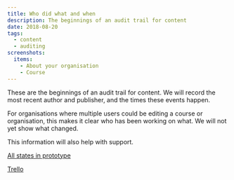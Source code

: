 ```yaml
---
title: Who did what and when
description: The beginnings of an audit trail for content
date: 2018-08-20
tags:
  - content
  - auditing
screenshots:
  items:
    - About your organisation
    - Course
---
```


These are the beginnings of an audit trail for content. We will record the most recent author and publisher, and the times these events happen.

For organisations where multiple users could be editing a course or organisation, this makes it clear who has been working on what. We will not yet show what changed.

This information will also help with support.

[All states in prototype](/publish-teacher-training-courses/publish-changes/iteration-aug-15)

[Trello](https://trello.com/c/MdtRyOft/129-surface-information-about-who-and-when-the-last-draft-about-your-org-was-saved)
